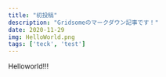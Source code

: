 ```yaml
---
title: "初投稿"
description: "Gridsomeのマークダウン記事です！"
date: 2020-11-29
img: HelloWorld.png
tags: ['teck', 'test']
---
```


Helloworld!!!